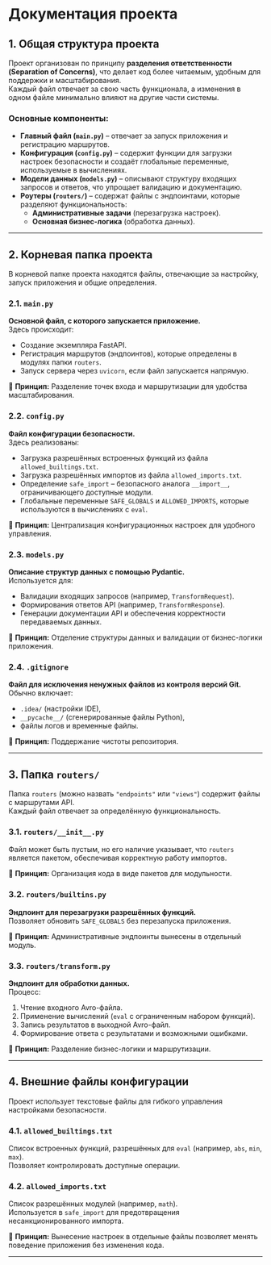 # Документация проекта

## 1. Общая структура проекта

Проект организован по принципу **разделения ответственности (Separation of Concerns)**, что делает код более читаемым, удобным для поддержки и масштабирования.  
Каждый файл отвечает за свою часть функционала, а изменения в одном файле минимально влияют на другие части системы.

### Основные компоненты:
- **Главный файл (`main.py`)** – отвечает за запуск приложения и регистрацию маршрутов.
- **Конфигурация (`config.py`)** – содержит функции для загрузки настроек безопасности и создаёт глобальные переменные, используемые в вычислениях.
- **Модели данных (`models.py`)** – описывают структуру входящих запросов и ответов, что упрощает валидацию и документацию.
- **Роутеры (`routers/`)** – содержат файлы с эндпоинтами, которые разделяют функциональность:
  - **Административные задачи** (перезагрузка настроек).
  - **Основная бизнес-логика** (обработка данных).

---

## 2. Корневая папка проекта

В корневой папке проекта находятся файлы, отвечающие за настройку, запуск приложения и общие определения.

### **2.1. `main.py`**
**Основной файл, с которого запускается приложение.**  
Здесь происходит:
- Создание экземпляра FastAPI.
- Регистрация маршрутов (эндпоинтов), которые определены в модулях папки `routers`.
- Запуск сервера через `uvicorn`, если файл запускается напрямую.

📌 **Принцип:** Разделение точек входа и маршрутизации для удобства масштабирования.

### **2.2. `config.py`**
**Файл конфигурации безопасности.**  
Здесь реализованы:
- Загрузка разрешённых встроенных функций из файла `allowed_builtings.txt`.
- Загрузка разрешённых импортов из файла `allowed_imports.txt`.
- Определение `safe_import` – безопасного аналога `__import__`, ограничивающего доступные модули.
- Глобальные переменные `SAFE_GLOBALS` и `ALLOWED_IMPORTS`, которые используются в вычислениях с `eval`.

📌 **Принцип:** Централизация конфигурационных настроек для удобного управления.

### **2.3. `models.py`**
**Описание структур данных с помощью Pydantic.**  
Используется для:
- Валидации входящих запросов (например, `TransformRequest`).
- Формирования ответов API (например, `TransformResponse`).
- Генерации документации API и обеспечения корректности передаваемых данных.

📌 **Принцип:** Отделение структуры данных и валидации от бизнес-логики приложения.

### **2.4. `.gitignore`**
**Файл для исключения ненужных файлов из контроля версий Git.**  
Обычно включает:
- `.idea/` (настройки IDE),
- `__pycache__/` (сгенерированные файлы Python),
- файлы логов и временные файлы.

📌 **Принцип:** Поддержание чистоты репозитория.

---

## 3. Папка `routers/`

Папка `routers` (можно назвать `"endpoints"` или `"views"`) содержит файлы с маршрутами API.  
Каждый файл отвечает за определённую функциональность.

### **3.1. `routers/__init__.py`**
Файл может быть пустым, но его наличие указывает, что `routers` является пакетом, обеспечивая корректную работу импортов.

📌 **Принцип:** Организация кода в виде пакетов для модульности.

### **3.2. `routers/builtins.py`**
**Эндпоинт для перезагрузки разрешённых функций.**  
Позволяет обновить `SAFE_GLOBALS` без перезапуска приложения.

📌 **Принцип:** Административные эндпоинты вынесены в отдельный модуль.

### **3.3. `routers/transform.py`**
**Эндпоинт для обработки данных.**  
Процесс:
1. Чтение входного Avro-файла.
2. Применение вычислений (`eval` с ограниченным набором функций).
3. Запись результатов в выходной Avro-файл.
4. Формирование ответа с результатами и возможными ошибками.

📌 **Принцип:** Разделение бизнес-логики и маршрутизации.

---

## 4. Внешние файлы конфигурации

Проект использует текстовые файлы для гибкого управления настройками безопасности.

### **4.1. `allowed_builtings.txt`**
Список встроенных функций, разрешённых для `eval` (например, `abs`, `min`, `max`).  
Позволяет контролировать доступные операции.

### **4.2. `allowed_imports.txt`**
Список разрешённых модулей (например, `math`).  
Используется в `safe_import` для предотвращения несанкционированного импорта.

📌 **Принцип:** Вынесение настроек в отдельные файлы позволяет менять поведение приложения без изменения кода.

---

